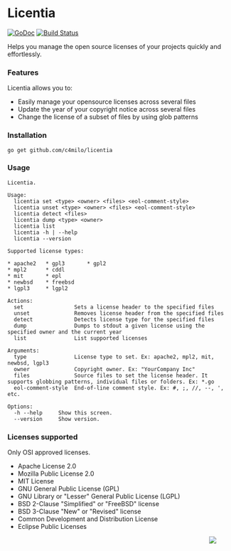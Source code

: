 # Licentia
[![GoDoc](https://godoc.org/github.com/c4milo/licentia?status.svg)](https://godoc.org/github.com/c4milo/licentia)
[![Build Status](https://travis-ci.org/c4milo/licentia.svg?branch=master)](https://travis-ci.org/c4milo/licentia)

Helps you manage the open source licenses of your projects quickly and effortlessly.

### Features
Licentia allows you to:

* Easily manage your opensource licenses across several files
* Update the year of your copyright notice across several files
* Change the license of a subset of files by using glob patterns

### Installation
`go get github.com/c4milo/licentia`

### Usage

```
Licentia.

Usage:
  licentia set <type> <owner> <files> <eol-comment-style>
  licentia unset <type> <owner> <files> <eol-comment-style>
  licentia detect <files>
  licentia dump <type> <owner>
  licentia list
  licentia -h | --help
  licentia --version

Supported license types:

* apache2   * gpl3       * gpl2
* mpl2      * cddl
* mit       * epl
* newbsd    * freebsd
* lgpl3     * lgpl2

Actions:
  set                Sets a license header to the specified files
  unset              Removes license header from the specified files
  detect             Detects license type for the specified files
  dump               Dumps to stdout a given license using the specified owner and the current year
  list               List supported licenses

Arguments:
  type               License type to set. Ex: apache2, mpl2, mit, newbsd, lgpl3
  owner              Copyright owner. Ex: "YourCompany Inc"
  files              Source files to set the license header. It supports globbing patterns, individual files or folders. Ex: *.go
  eol-comment-style  End-of-line comment style. Ex: #, ;, //, --, ', etc.

Options:
  -h --help     Show this screen.
  --version     Show version.
```

### Licenses supported
Only OSI approved licenses.
* Apache License 2.0
* Mozilla Public License 2.0
* MIT License
* GNU General Public License (GPL)
* GNU Library or "Lesser" General Public License (LGPL)
* BSD 2-Clause "Simplified" or "FreeBSD" license
* BSD 3-Clause "New" or "Revised" license
* Common Development and Distribution License
* Eclipse Public Licenses

<img src="http://opensource.org/trademarks/opensource/OSI-Approved-License-100x137.png" hspace="90%"/>
